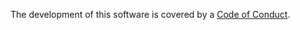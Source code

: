 The development of this software is covered by a [Code of Conduct](https://www.mediawiki.org/wiki/Special:MyLanguage/Code_of_Conduct).